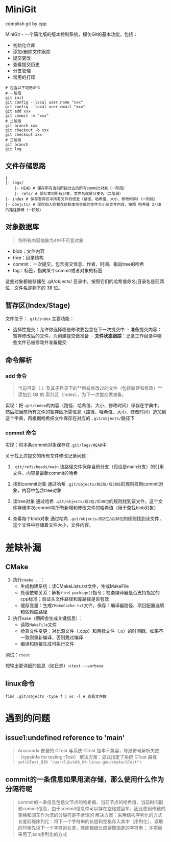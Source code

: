 # MiniGit
complish git by cpp

MiniGit - 一个简化版的版本控制系统，模仿Git的基本功能，包括：

- 初始化仓库
- 添加/删除文件跟踪
- 提交更改
- 查看提交历史
- 分支管理
- 常用的打印

```shell
# 包含以下可用命令
# 一阶段
git init
git config --local user.name "xxx"
git config --local user.email "xxx"
git add xxx
git commit -m "xxx"
# 二阶段
git branch xxx
git checkout -b xxx
git checkout xxx
# 三阶段
git branch
git log
```

## 文件存储思路

```shell
|
|- logs/
    |- HEAD # 保存所有当前所指分支的所有commit对象（一阶段）
    |- refs/ # 保存本地所有分支，文件名就是分支名（二阶段）
|- index # 保存暂存区中所有文件的信息（路径、哈希值、大小、修改时间）（一阶段）
|- obejcts/ # 保存加入的暂存区和本地仓库的文件大小及文件内容，按照 哈希值 2/38 的路径存储（一阶段）
```

## 对象数据库

> 将所有内容抽象为4中不可变对象
 - blob：文件内容
 - tree：目录结构
 - commit：一次提交，包含提交信息、作者、时间、指向tree的哈希
 - tag：标签，指向某个commit或者对象的标签

 这些对象都被存储在 .git/objects/ 目录中，按照它们的哈希值命名;目录名是前两位，文件名是剩下的 38 位。


## 暂存区(Index/Stage)

文件位于：`.git/index`
主要功能：
 - ​​选择性提交​​：允许你选择哪些修改要包含在下一次提交中
​​ - 准备提交内容​​：暂存修改后的文件，为创建提交做准备
​​ - **文件状态跟踪**​​：记录工作目录中哪些文件已被修改并准备提交

## 命令解析

### add 命令

> 当前目录（.）及其子目录下的**所有修改过的文件（包括新建和修改）**添加到 Git 的 索引区（Index），为下一次提交做准备。

实现：把`.git/index`的内容（路径、哈希值、大小、修改时间）保存在字典中，然后把当前所有文件的暂存区所需信息（路径、哈希值、大小、修改时间）追加到这个字典，再根据哈希把文件保存在对应的 `.git/objects/`路径下

### commit 命令

实现：将本条commit对象保存在`.git/logs/HEAD`中

关于找上次提交的所有文件修改记录问题：
1. `.git/refs/heads/main`
该路径文件保存当前分支（假设是main分支）的引用文件，内容是最新commit的哈希

2. 找到commit对象
通过哈希 `.git/objects/前2位/后38位`的规则找到commit对象，内容中包含tree对象

3. 读tree对象
通过哈希 `.git/objects/前2位/后38位`的规则找到该文件，这个文件存储本次commit中所有新增和修改文件的哈希值（用于查找blob对象）

4. 查看每个blob对象
通过哈希 `.git/objects/前2位/后38位`的规则找到该文件，这个文件中存储着文件大小，文件内容。

# 差缺补漏

## CMake

1. 执行`cmake ..`：
    - 生成构建系统：读CMakeLists.txt文件，生成MakeFile
    - 处理依赖关系：解析`find_package()`指令；检查编译器是否支持指定的cpp标准；验证头文件路径和库路径是否有效
    - 缓存变量：生成`CMakeCache.txt`文件，保存：编译器路径、项目配置选项和依赖库路径
2. 执行`make`（期间会生成关键信息）：
    - 读取`MakeFile`文件
    - 检查文件变更：对比源文件（.cpp）和目标文件（.o）的时间戳，如果不一致则重新编译，否则跳过编译
    - 编译和链接生成可执行文件

测试：`ctest`

想输出更详细的信息（如日志）:`ctest --verbose`

## linux命令

```shell
find .git/objects -type f | wc -l # 查看文件数
```

# 遇到的问题

## issue1:undefined reference to 'main'

> Anaconda 安装的 GTest 与系统 GTest 版本不兼容，导致符号解析失败（typeinfo for testing::Test）
解决方案：显式指定了系统 GTest 路径
`set(GTest_DIR "/usr/lib/x86_64-linux-gnu/cmake/GTest")`

## commit的一条信息如果用流存储，那么使用什么作为分隔符呢

> commit的一条信息包括父节点的哈希值、当前节点的哈希值、当前时间戳和commit信息，由于commit信息中可以存在空格或回车，因此使用传统的空格和回车作为流的分隔符是不合理的
解决方案：采用结构序列化的方式
长度前缀序列化：将下一个字符串的长度和空格存入其中（序列化），读取的时候先读下一个字符的长度，就能根据长度读取指定的字符串；
本项目采用了json序列化的方式 